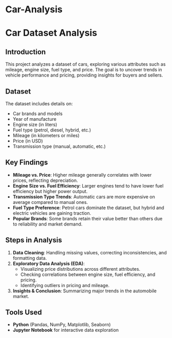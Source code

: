 # Car-Analysis
# Car Dataset Analysis

## Introduction
This project analyzes a dataset of cars, exploring various attributes such as mileage, engine size, fuel type, and price. The goal is to uncover trends in vehicle performance and pricing, providing insights for buyers and sellers.

## Dataset
The dataset includes details on:
- Car brands and models
- Year of manufacture
- Engine size (in liters)
- Fuel type (petrol, diesel, hybrid, etc.)
- Mileage (in kilometers or miles)
- Price (in USD)
- Transmission type (manual, automatic, etc.)

## Key Findings
- **Mileage vs. Price**: Higher mileage generally correlates with lower prices, reflecting depreciation.
- **Engine Size vs. Fuel Efficiency**: Larger engines tend to have lower fuel efficiency but higher power output.
- **Transmission Type Trends**: Automatic cars are more expensive on average compared to manual ones.
- **Fuel Type Preference**: Petrol cars dominate the dataset, but hybrid and electric vehicles are gaining traction.
- **Popular Brands**: Some brands retain their value better than others due to reliability and market demand.

## Steps in Analysis
1. **Data Cleaning**: Handling missing values, correcting inconsistencies, and formatting data.
2. **Exploratory Data Analysis (EDA)**:
   - Visualizing price distributions across different attributes.
   - Checking correlations between engine size, fuel efficiency, and pricing.
   - Identifying outliers in pricing and mileage.
3. **Insights & Conclusion**: Summarizing major trends in the automobile market.

## Tools Used
- **Python** (Pandas, NumPy, Matplotlib, Seaborn)
- **Jupyter Notebook** for interactive data exploration

